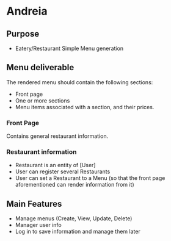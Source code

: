 # Andreia

## Purpose

- Eatery/Restaurant Simple Menu generation

## Menu deliverable

The rendered menu should contain the following sections:

- Front page
- One or more sections
- Menu items associated with a section, and their prices.

### Front Page

Contains general restaurant information.

### Restaurant information

- Restaurant is an entity of [User]
- User can register several Restaurants
- User can set a Restaurant to a Menu (so that the front page aforementioned can render information from it)

## Main Features

- Manage menus (Create, View, Update, Delete)
- Manager user info
- Log in to save information and manage them later